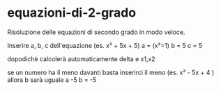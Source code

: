 # equazioni-di-2-grado
Risoluzione delle equazioni di secondo grado in modo veloce.

Inserire a, b, c dell'equazione (es. x² + 5x + 5)
a = (x²=1)
b = 5
c = 5

dopodichè calcolerà automaticamente delta e x1,x2

se un numero ha il meno davanti basta inserirci il meno
(es. x² - 5x + 4 )
allora b sarà uguale a -5
b = -5
